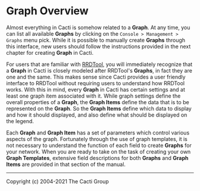 # Graph Overview

Almost everything in Cacti is somehow related to a **Graph**. At any time, you can
list all available **Graphs** by clicking on the `Console > Management > Graphs`
menu pick. While it is possible to manually create **Graphs** through this interface,
new users should follow the instructions provided in the next chapter for
creating **Graph** in Cacti.

For users that are familiar with [RRDTool](http://www.RRDTool.org/), you will
immediately recognize that a **Graph** in Cacti is closely modeled after RRDTool's
**Graphs**, in fact they are one and the same. This makes sense since Cacti
provides a user friendly interface to RRDTool without requiring users to
understand how RRDTool works. With this in mind, every **Graph** in Cacti has
certain settings and at least one graph item associated with it. While
graph settings define the overall properties of a **Graph**, the **Graph Items**
define the data that is to be represented on the **Graph**. So the **Graph Items**
define which data to display and how it should displayed, and also define 
what should be displayed on the legend.

Each **Graph** and **Graph Item** has a set of parameters which control various
aspects of the graph. Fortunately through the use of graph templates, it is not
necessary to understand the function of each field to create **Graphs** for your
network. When you are ready to take on the task of creating your own **Graph
Templates**, extensive field descriptions for both **Graphs** and **Graph Items** are
provided in that section of the manual.

---
Copyright (c) 2004-2021 The Cacti Group
